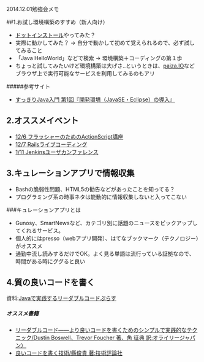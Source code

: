 2014.12.01勉強会メモ
 
##1.お試し環境構築のすすめ（新人向け）
* [ドットインストール](http://dotinstall.com/)やってみた？
* 実際に動かしてみた？ → 自分で動かして初めて覚えられるので、必ず試してみること
* 「Java HelloWorld」などで検索 → 環境構築＋コーディングの第１歩
* ちょっと試してみたいけど環境構築は大げさ..というときは、[paiza.IO](http://paiza.hatenablog.com/entry/2014/11/17/24のプログラミング言語がブラウザで即実行できる)などブラウザ上で実行可能なサービスを利用してみるのもアリ

#####参考サイト
* [すっきりJava入門 第1回『開発環境（JavaSE・Eclipse）の導入』](http://suh45.blog9.fc2.com/blog-entry-652.html)
 
## 2.オススメイベント
* [12/6 フラッシャーのためのActionScript講座](http://www.creativevillage.ne.jp/PR/seminar190.html)
* [12/7 Railsライブコーディング](http://railsjob.doorkeeper.jp/events/17398)
* [1/11 Jenkinsユーザカンファレンス](http://jenkins.connpass.com/event/8763/)
 
## 3.キュレーションアプリで情報収集
* Bashの脆弱性問題、HTML5の勧告などがあったことを知ってる？
* プログラミング系の時事ネタは能動的に情報収集しないと入ってこない

###キュレーションアプリとは
* Gunosy、SmartNewsなど、カテゴリ別に話題のニュースをピックアップしてくれるサービス。
* 個人的にはpresso（webアプリ開発）、はてなブックマーク（テクノロジー）がオススメ    
* 通勤中流し読みするだけでOK。よく見る単語は流行っている証拠なので、時間がある時にググると良い
 
## 4.質の良いコードを書く
資料:[Javaで実践するリーダブルコードぷらす](http://www.slideshare.net/mobile/norimatsu2012/ss-23791246)

##### オススメ書籍
* [リーダブルコード――より良いコードを書くためのシンプルで実践的なテクニック/Dustin Boswell、Trevor Foucher 著、角 征典 訳:オライリージャパン）](http://www.oreilly.co.jp/books/9784873115658/)
* [良いコードを書く技術/縣俊貴 著:技術評論社](http://gihyo.jp/book/2011/978-4-7741-4596-9)
